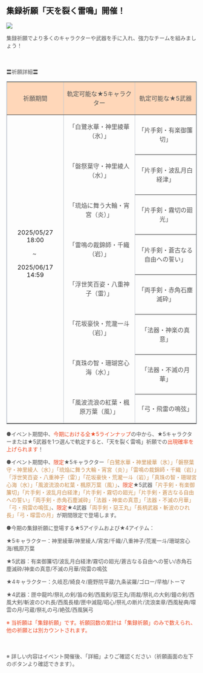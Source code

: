 ## 集録祈願「天を裂く雷鳴」開催！
<img src="https://sdk.hoyoverse.com/upload/ann/2025/05/09/07a3b795c9a4939d6e24e9c7e9f93703_4764633540744806227.png">
<p style="white-space: pre-wrap;"><span style="color:rgba(85,85,85,1)">集録祈願でより多くのキャラクターや武器を手に入れ、強力なチームを組みましょう！</span></p><p style="white-space: pre-wrap; min-height: 1.5em;"><span style="color:rgba(85,85,85,1)"> </span></p><p style="white-space: pre-wrap;"><span style="color:rgba(85,85,85,1)">〓祈願詳細〓</span></p><div class="table-wrapper"><table style="border-color:rgb(193, 199, 208);width:100%;border-collapse:collapse;" class="" border="1" cellspacing="0"><colgroup><col style="width: 28.509474875082493%;"><col style="width: 35.900820213066844%;"><col style="width: 30.772131611200148%;"></colgroup><tbody><tr><td data-colwidth="189" style="background-color: rgb(255, 215, 185);"><p style="white-space: pre-wrap; text-align: center;"><span style="color:rgba(85,85,85,1)">祈願期間</span></p></td><td data-colwidth="238" style="background-color: rgb(255, 215, 185);"><p style="white-space: pre-wrap; text-align: center;"><span style="color:rgba(85,85,85,1)">軌定可能な★5キャラクター</span></p></td><td data-colwidth="204" style="background-color: rgb(255, 215, 185);"><p style="white-space: pre-wrap; text-align: center;"><span style="color:rgba(85,85,85,1)">軌定可能な★5武器</span></p></td></tr><tr><td rowspan="8" data-colwidth="189"><p style="white-space: pre-wrap; text-align: center;"><t class="t_lc" contenteditable="false">2025/05/27 18:00</t></p><p style="white-space: pre-wrap; text-align: center;"><span style="color:rgba(85,85,85,1)">~ </span></p><p style="white-space: pre-wrap; text-align: center;"><t class="t_lc" contenteditable="false">2025/06/17 14:59</t></p><p style="white-space: pre-wrap; min-height: 1.5em; text-align: center;"></p><p style="white-space: pre-wrap; min-height: 1.5em; text-align: center;"> </p></td><td rowspan="8" data-colwidth="238"><p style="white-space: pre-wrap; text-align: center;"><span style="color:rgba(85,85,85,1)">「白鷺氷華・神里綾華（氷）」</span></p><p style="white-space: pre-wrap; min-height: 1.5em; text-align: center;"></p><p style="white-space: pre-wrap; text-align: center;"><span style="color:rgba(85,85,85,1)">「磐祭葉守・神里綾人（水）」</span></p><p style="white-space: pre-wrap; min-height: 1.5em; text-align: center;"></p><p style="white-space: pre-wrap; text-align: center;"><span style="color:rgba(85,85,85,1)">「琉焔に舞う大輪・宵宮（炎）」</span></p><p style="white-space: pre-wrap; min-height: 1.5em; text-align: center;"></p><p style="white-space: pre-wrap; text-align: center;"><span style="color:rgba(85,85,85,1)">「雷鳴の裁錦師・千織（岩）」</span></p><p style="white-space: pre-wrap; min-height: 1.5em; text-align: center;"><span style="color:rgba(85,85,85,1)"> </span></p><p style="white-space: pre-wrap; text-align: center;"><span style="color:rgba(85,85,85,1)">「浮世笑百姿・八重神子（雷）」</span></p><p style="white-space: pre-wrap; min-height: 1.5em; text-align: center;"></p><p style="white-space: pre-wrap; text-align: center;"><span style="color:rgba(85,85,85,1)">「花坂豪快・荒瀧一斗（岩）」</span></p><p style="white-space: pre-wrap; min-height: 1.5em; text-align: center;"></p><p style="white-space: pre-wrap; text-align: center;"><span style="color:rgba(85,85,85,1)">「真珠の智・珊瑚宮心海（水）」</span></p><p style="white-space: pre-wrap; min-height: 1.5em; text-align: center;"></p><p style="white-space: pre-wrap; text-align: center;"><span style="color:rgba(85,85,85,1)">「風波流浪の紅葉・楓原万葉（風）」</span></p></td><td data-colwidth="204"><p style="white-space: pre-wrap; text-align: center;"><span style="color:rgba(85,85,85,1)">「片手剣・有楽御簾切」</span></p></td></tr><tr><td data-colwidth="204"><p style="white-space: pre-wrap; text-align: center;"><span style="color:rgba(85,85,85,1)">「片手剣・波乱月白経津」</span></p></td></tr><tr><td data-colwidth="204"><p style="white-space: pre-wrap; text-align: center;"><span style="color:rgba(85,85,85,1)">「片手剣・霧切の廻光」</span></p></td></tr><tr><td data-colwidth="204"><p style="white-space: pre-wrap; text-align: center;"><span style="color:rgba(85,85,85,1)">「片手剣・蒼古なる自由への誓い」</span></p></td></tr><tr><td data-colwidth="204"><p style="white-space: pre-wrap; text-align: center;"><span style="color:rgba(85,85,85,1)">「両手剣・赤角石塵滅砕」</span></p></td></tr><tr><td data-colwidth="204"><p style="white-space: pre-wrap; text-align: center;"><span style="color:rgba(85,85,85,1)">「法器・神楽の真意」</span></p></td></tr><tr><td data-colwidth="204"><p style="white-space: pre-wrap; text-align: center;"><span style="color:rgba(85,85,85,1)">「法器・不滅の月華」</span></p></td></tr><tr><td data-colwidth="204"><p style="white-space: pre-wrap; text-align: center;"><span style="color:rgba(85,85,85,1)">「弓・飛雷の鳴弦」</span></p></td></tr></tbody></table></div><p style="white-space: pre-wrap; text-align: left;"><span style="color:rgba(85,85,85,1)">●イベント期間中、</span><span style="color:rgba(236,73,35,1)">今期における全★5ラインナップ</span><span style="color:rgba(85,85,85,1)">の中から、★5キャラクターまたは★5武器を1つ選んで軌定すると、「天を裂く雷鳴」祈願での</span><span style="color:rgba(236,73,35,1)">出現確率を上げられます</span><span style="color:rgba(85,85,85,1)">！</span></p><p style="white-space: pre-wrap; text-align: left;"><span style="color:rgba(85,85,85,1)">●イベント期間中、</span><span style="color:rgba(236,73,35,1)">限定</span><span style="color:rgba(85,85,85,1)">★5キャラクター</span><span style="color:rgba(204,146,85,1)">「白鷺氷華・神里綾華（氷）」「磐祭葉守・神里綾人（水）」「琉焔に舞う大輪・宵宮（炎）」「雷鳴の裁錦師・千織（岩）」「浮世笑百姿・八重神子（雷）」「花坂豪快・荒瀧一斗（岩）」「真珠の智・珊瑚宮心海（水）」「風波流浪の紅葉・楓原万葉（風）」</span><span style="color:rgba(85,85,85,1)">、</span><span style="color:rgba(236,73,35,1)">限定</span><span style="color:rgba(85,85,85,1)">★5武器</span><span style="color:rgba(204,146,85,1)">「片手剣・有楽御簾切」「片手剣・波乱月白経津」「片手剣・霧切の廻光」「片手剣・蒼古なる自由への誓い」「両手剣・赤角石塵滅砕」「法器・神楽の真意」「法器・不滅の月華」「弓・飛雷の鳴弦」</span><span style="color:rgba(85,85,85,1)">、</span><span style="color:rgba(236,73,35,1)">限定</span><span style="color:rgba(85,85,85,1)">★4武器</span><span style="color:rgba(204,146,85,1)">「両手剣・惡王丸」「長柄武器・斬波のひれ長」「弓・曚雲の月」</span><span style="color:rgba(85,85,85,1)">が期間限定で登場します。</span></p><p style="white-space: pre-wrap;"><span style="color:rgba(85,85,85,1)">●今期の集録祈願に登場する★5アイテムおよび★4アイテム：</span></p><p style="white-space: pre-wrap;"><span style="color:rgba(85,85,85,1)">★5キャラクター：神里綾華/神里綾人/宵宮/千織/八重神子/荒瀧一斗/珊瑚宮心海/楓原万葉</span></p><p style="white-space: pre-wrap;"><span style="color:rgba(85,85,85,1)">★5武器：有楽御簾切/波乱月白経津/霧切の廻光/蒼古なる自由への誓い/赤角石塵滅砕/神楽の真意/不滅の月華/飛雷の鳴弦</span></p><p style="white-space: pre-wrap;"><span style="color:rgba(85,85,85,1)">★4キャラクター：久岐忍/綺良々/鹿野院平蔵/九条裟羅/ゴロー/早柚/トーマ</span></p><p style="white-space: pre-wrap;"><span style="color:rgba(85,85,85,1)">★4武器：匣中龍吟/祭礼の剣/笛の剣/西風剣/惡王丸/雨裁/祭礼の大剣/鐘の剣/西風大剣/斬波のひれ長/西風長槍/匣中滅龍/昭心/祭礼の断片/流浪楽章/西風秘典/曚雲の月/弓蔵/祭礼の弓/絶弦/西風猟弓</span></p><p style="white-space: pre-wrap;"><span style="color:rgba(236,73,35,1)">※ 当祈願は「集録祈願」です。祈願回数の累計は「集録祈願」のみで数えられ、他の祈願とは別カウントされます。</span></p><p style="white-space: pre-wrap; min-height: 1.5em;"> </p><p style="white-space: pre-wrap;"><span style="color:rgba(85,85,85,1)">※ 詳しい内容はイベント開催後、「詳細」よりご確認ください（祈願画面の左下のボタンより確認できます）。</span></p>
